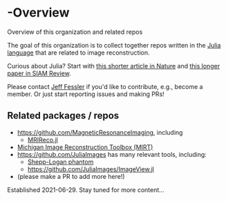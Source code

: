 # -Overview
Overview of this organization and related repos

The goal of this organization is to collect together repos written in the
[Julia language](https://julialang.org/)
that are related to image reconstruction.

Curious about Julia?
Start with
[this shorter article in Nature](http://doi.org/10.1038/d41586-019-02310-3)
and
[this longer paper in SIAM Review](http://doi.org/10.1137/141000671).

Please contact
[Jeff Fessler](https://web.eecs.umich.edu/~fessler)
if you'd like to contribute,
e.g., become a member.
Or just start reporting issues and making PRs!

## Related packages / repos

* https://github.com/MagneticResonanceImaging, including
  * [MRIReco.jl](https://github.com/MagneticResonanceImaging/MRIReco.jl)
* [Michigan Image Reconstruction Toolbox (MIRT)](https://github.com/JeffFessler/MIRT.jl)
* https://github.com/JuliaImages has many relevant tools, including:
  * [Shepp-Logan phantom](https://juliaimages.org/stable/function_reference/#Images.shepp_logan)
  * https://github.com/JuliaImages/ImageView.jl
* (please make a PR to add more here!)

Established 2021-06-29.  Stay tuned for more content...

